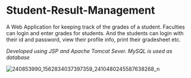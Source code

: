 # Student-Result-Management

A Web Application for keeping track of the grades of a student. Faculties can login and enter grades for students. And the students can login with their id and password, view their profile info, print their gradesheet etc. 

*Developed using JSP and Apache Tomcat Sever. MySQL is used as database*

![240853990_1562834037397359_2410480245587638268_n](https://user-images.githubusercontent.com/68025292/133269605-c8b4f94b-0432-486d-b959-23c7b1acf48f.png)

